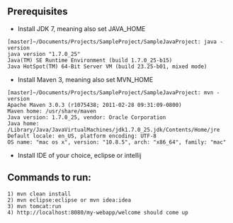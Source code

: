 Prerequisites
-------------

- Install JDK 7, meaning also set JAVA_HOME
```
[master]~/Documents/Projects/SampleProject/SampleJavaProject: java -version
java version "1.7.0_25"
Java(TM) SE Runtime Environment (build 1.7.0_25-b15)
Java HotSpot(TM) 64-Bit Server VM (build 23.25-b01, mixed mode)
```
- Install Maven 3, meaning also set MVN_HOME
```
[master]~/Documents/Projects/SampleProject/SampleJavaProject: mvn -version
Apache Maven 3.0.3 (r1075438; 2011-02-28 09:31:09-0800)
Maven home: /usr/share/maven
Java version: 1.7.0_25, vendor: Oracle Corporation
Java home: /Library/Java/JavaVirtualMachines/jdk1.7.0_25.jdk/Contents/Home/jre
Default locale: en_US, platform encoding: UTF-8
OS name: "mac os x", version: "10.8.5", arch: "x86_64", family: "mac"
```
- Install IDE of your choice, eclipse or intellij

Commands to run:
------
```
1) mvn clean install
2) mvn eclipse:eclipse or mvn idea:idea
3) mvn tomcat:run
4) http://localhost:8080/my-webapp/welcome should come up
```
